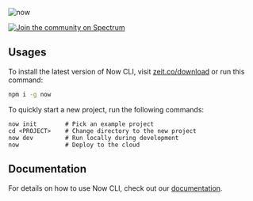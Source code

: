 ![now](https://assets.zeit.co/image/upload/v1542240976/repositories/now-cli/now-cli-repo-banner-v3.png)

[![Join the community on Spectrum](https://withspectrum.github.io/badge/badge.svg)](https://spectrum.chat/zeit)

## Usages

To install the latest version of Now CLI, visit [zeit.co/download](https://zeit.co/download) or run this command:

```sh
npm i -g now
```

To quickly start a new project, run the following commands:

```
now init        # Pick an example project
cd <PROJECT>    # Change directory to the new project
now dev         # Run locally during development
now             # Deploy to the cloud
```

## Documentation

For details on how to use Now CLI, check out our [documentation](https://zeit.co/docs).
